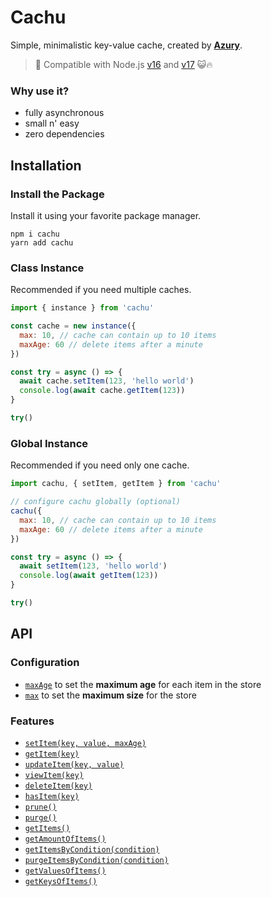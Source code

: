 # Cachu

Simple, minimalistic key-value cache, created by [**Azury**](https://github.com/azurystudios).

> 💪 Compatible with Node.js [v16](https://github.com/nodejs/node/blob/master/doc/changelogs/CHANGELOG_V16.md) and [v17](https://github.com/nodejs/node/blob/master/doc/changelogs/CHANGELOG_V17.md) 😺🔥

### Why use it?

- fully asynchronous
- small n' easy
- zero dependencies

## Installation

### Install the Package

Install it using your favorite package manager.

```sh-session
npm i cachu
yarn add cachu
```

### Class Instance

Recommended if you need multiple caches.

```js
import { instance } from 'cachu'

const cache = new instance({
  max: 10, // cache can contain up to 10 items
  maxAge: 60 // delete items after a minute
})

const try = async () => {
  await cache.setItem(123, 'hello world')
  console.log(await cache.getItem(123))
}

try()
```

### Global Instance

Recommended if you need only one cache.

```js
import cachu, { setItem, getItem } from 'cachu'

// configure cachu globally (optional)
cachu({
  max: 10, // cache can contain up to 10 items
  maxAge: 60 // delete items after a minute
})

const try = async () => {
  await setItem(123, 'hello world')
  console.log(await getItem(123))
}

try()
```

## API

### Configuration

- [`maxAge`](https://github.com/azurystudios/cachu/wiki/configuration#maxAge) to set the **maximum age** for each item in the store
- [`max`](https://github.com/azurystudios/cachu/wiki/configuration#max) to set the **maximum size** for the store

### Features

- [`setItem(key, value, maxAge)`](https://github.com/azurystudios/cachu/wiki/features#setItem)
- [`getItem(key)`](https://github.com/azurystudios/cachu/wiki/features#getItem)
- [`updateItem(key, value)`](https://github.com/azurystudios/cachu/wiki/features#updateItem)
- [`viewItem(key)`](https://github.com/azurystudios/cachu/wiki/features#viewItem)
- [`deleteItem(key)`](https://github.com/azurystudios/cachu/wiki/features#deleteItem)
- [`hasItem(key)`](https://github.com/azurystudios/cachu/wiki/features#hasItem)
- [`prune()`](https://github.com/azurystudios/cachu/wiki/features#prune)
- [`purge()`](https://github.com/azurystudios/cachu/wiki/features#purge)
- [`getItems()`](https://github.com/azurystudios/cachu/wiki/features#getItems)
- [`getAmountOfItems()`](https://github.com/azurystudios/cachu/wiki/features#getAmountOfItems)
- [`getItemsByCondition(condition)`](https://github.com/azurystudios/cachu/wiki/features#getItemsByCondition)
- [`purgeItemsByCondition(condition)`](https://github.com/azurystudios/cachu/wiki/features#purgeItemsByCondition)
- [`getValuesOfItems()`](https://github.com/azurystudios/cachu/wiki/features#getValuesOfItems)
- [`getKeysOfItems()`](https://github.com/azurystudios/cachu/wiki/features#getKeysOfItems)
